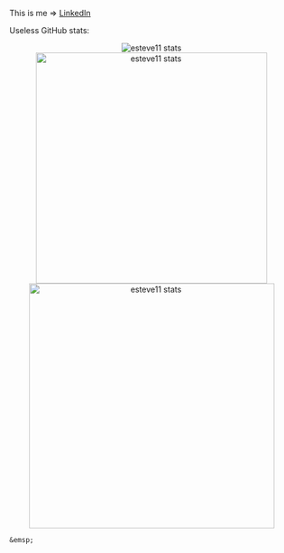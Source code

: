 This is me => <a href="https://www.linkedin.com/in/roger-esteve-sanchez-12a265175/">LinkedIn</a>

Useless GitHub stats:
<p align="center">
	<img style="margin:auto" src="https://github-readme-stats.vercel.app/api/top-langs?username=esteve11&show_icons=true&locale=en&layout=compact&theme=dark&hide=php,html,blade,c%23,jupyter%20notebook&langs_count=6&exclude_repo=Bilis,mp08_projecte_final,autotiling" alt="esteve11 stats" />
	<br>
	<img style="margin:auto" src="https://github-readme-stats.vercel.app/api?username=esteve11&show_icons=true&locale=en&theme=dark" alt="esteve11 stats" width="410" />
	<img style="margin:auto" src="https://streak-stats.demolab.com?user=esteve11&theme=dark" alt="esteve11 stats" width="435" />
	

</p>


	&emsp;
